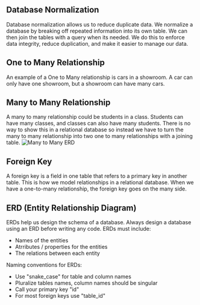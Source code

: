 ## Database Normalization

Database normalization allows us to reduce duplicate data. We normalize a database by breaking off repeated information into its own table. We can then join the tables with a query when its needed.
We do this to enforce data integrity, reduce duplication, and make it easier to manage our data.

## One to Many Relationship

An example of a One to Many relationship is cars in a showroom. A car can only have one showroom, but a showroom can have many cars. 

## Many to Many Relationship

A many to many relationship could be students in a class. Students can have many classes, and classes can also have many students. There is no way to show this in a relational database so instead we have to turn the many to many relationship into two one to many relationships with a joining table.
![Many to Many ERD](https://www.datensen.com/blog/wp-content/uploads/2021/10/many-to-many-relationship-1-1024x261.png)

## Foreign Key

A foreign key is a field in one table that refers to a primary key in another table.
This is how we model relationships in a relational database. When we have a one-to-many relationship, the foreign key goes on the many side.

## ERD (Entity Relationship Diagram)

ERDs help us design the schema of a database. 
Always design a database using an ERD before writing any code. 
ERDs must include:
* Names of the entities
* Atrributes / properties for the entities
* The relations between each entity

Naming conventions for ERDs:

* Use "snake_case" for table and column names
* Pluralize tables names, column names should be singular
* Call your primary key "id"
* For most foreign keys use "table_id"